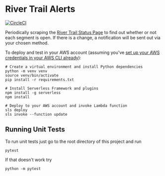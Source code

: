 # River Trail Alerts

[![CircleCI](https://circleci.com/gh/zhangyt3/wpg-air-quality.svg?style=shield)](https://circleci.com/gh/zhangyt3/wpg-air-quality)

Periodically scraping the [River Trail Status Page](https://www.theforks.com/events/skating-trail-and-park-conditions) to find out whether or not each segment is open. If there is a change, a notification will be sent out via your chosen method.

To deploy and test in your AWS account (assuming you've [set up your AWS credentials in your AWS CLI already](https://docs.aws.amazon.com/cli/latest/userguide/cli-chap-configure.html)):

```
# Create a virtual environment and install Python dependencies
python -m venv venv
source venv/bin/activate
pip install -r requirements.txt

# Install Serverless Framework and plugins
npm install -g serverless
npm install

# Deploy to your AWS account and invoke Lambda function
sls deploy
sls invoke --function update
```

## Running Unit Tests

To run unit tests just go to the root directory of this project and run

```
pytest
```

If that doesn't work try
```
python -m pytest
```


